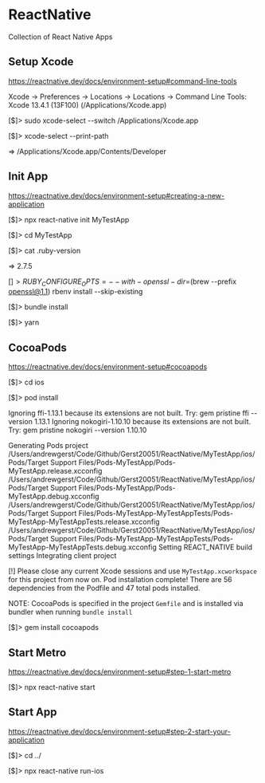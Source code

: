 # ReactNative

Collection of React Native Apps

## Setup Xcode

https://reactnative.dev/docs/environment-setup#command-line-tools

Xcode → Preferences → Locations → Locations → Command Line Tools: Xcode 13.4.1 (13F100) (/Applications/Xcode.app)

[$]> sudo xcode-select --switch /Applications/Xcode.app

[$]> xcode-select --print-path

=> /Applications/Xcode.app/Contents/Developer

## Init App

https://reactnative.dev/docs/environment-setup#creating-a-new-application

[$]> npx react-native init MyTestApp

[$]> cd MyTestApp

[$]> cat .ruby-version

=> 2.7.5

[$]> RUBY_CONFIGURE_OPTS=--with-openssl-dir=$(brew --prefix openssl@1.1) rbenv install --skip-existing

[$]> bundle install

[$]> yarn

## CocoaPods

https://reactnative.dev/docs/environment-setup#cocoapods

[$]> cd ios

[$]> pod install

Ignoring ffi-1.13.1 because its extensions are not built. Try: gem pristine ffi --version 1.13.1
Ignoring nokogiri-1.10.10 because its extensions are not built. Try: gem pristine nokogiri --version 1.10.10

Generating Pods project
/Users/andrewgerst/Code/Github/Gerst20051/ReactNative/MyTestApp/ios/Pods/Target Support Files/Pods-MyTestApp/Pods-MyTestApp.release.xcconfig
/Users/andrewgerst/Code/Github/Gerst20051/ReactNative/MyTestApp/ios/Pods/Target Support Files/Pods-MyTestApp/Pods-MyTestApp.debug.xcconfig
/Users/andrewgerst/Code/Github/Gerst20051/ReactNative/MyTestApp/ios/Pods/Target Support Files/Pods-MyTestApp-MyTestAppTests/Pods-MyTestApp-MyTestAppTests.release.xcconfig
/Users/andrewgerst/Code/Github/Gerst20051/ReactNative/MyTestApp/ios/Pods/Target Support Files/Pods-MyTestApp-MyTestAppTests/Pods-MyTestApp-MyTestAppTests.debug.xcconfig
Setting REACT_NATIVE build settings
Integrating client project

[!] Please close any current Xcode sessions and use `MyTestApp.xcworkspace` for this project from now on.
Pod installation complete! There are 56 dependencies from the Podfile and 47 total pods installed.

NOTE: CocoaPods is specified in the project `Gemfile` and is installed via bundler when running `bundle install`

[$]> gem install cocoapods

## Start Metro

https://reactnative.dev/docs/environment-setup#step-1-start-metro

[$]> npx react-native start

## Start App

https://reactnative.dev/docs/environment-setup#step-2-start-your-application

[$]> cd ../

[$]> npx react-native run-ios
